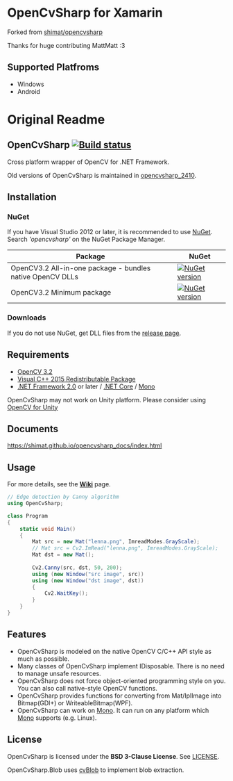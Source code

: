 # OpenCvSharp for Xamarin
Forked from [shimat/opencvsharp](https://github.com/shimat/opencvsharp)

Thanks for huge contributing MattMatt :3
## Supported Platfroms
- Windows
- Android

# Original Readme
## OpenCvSharp [![Build status](https://ci.appveyor.com/api/projects/status/dvjexft02s6b3re6/branch/master?svg=true)](https://ci.appveyor.com/project/shimat/opencvsharp/branch/master)
Cross platform wrapper of OpenCV for .NET Framework.

Old versions of OpenCvSharp is maintained in [opencvsharp_2410](https://github.com/shimat/opencvsharp_2410).

## Installation
### NuGet
If you have Visual Studio 2012 or later, it is recommended to use [NuGet](http://www.nuget.org/). Search *'opencvsharp'* on the NuGet Package Manager.

| Package                                                      | NuGet                                                                                                                      |
|--------------------------------------------------------------|----------------------------------------------------------------------------------------------------------------------------|
| OpenCV3.2 All-in-one package - bundles native OpenCV DLLs    | [![NuGet version](https://badge.fury.io/nu/OpenCvSharp3-AnyCPU.svg)](https://badge.fury.io/nu/OpenCvSharp3-AnyCPU)         |
| OpenCV3.2 Minimum package                                    | [![NuGet version](https://badge.fury.io/nu/OpenCvSharp3-WithoutDll.svg)](https://badge.fury.io/nu/OpenCvSharp3-WithoutDll) |

### Downloads
If you do not use NuGet, get DLL files from the [release page](https://github.com/shimat/opencvsharp/releases).

## Requirements
* [OpenCV 3.2](http://opencv.org/)
* [Visual C++ 2015 Redistributable Package](https://www.microsoft.com/en-US/download/details.aspx?id=53840)
* [.NET Framework 2.0](http://www.microsoft.com/ja-jp/download/details.aspx?id=1639) or later / [.NET Core](https://www.microsoft.com/net/core#windowsvs2015) / [Mono](http://www.mono-project.com/Main_Page)

OpenCvSharp may not work on Unity platform. Please consider using [OpenCV for Unity](https://www.assetstore.unity3d.com/en/#!/content/21088)

## Documents
https://shimat.github.io/opencvsharp_docs/index.html

## Usage
For more details, see the **[Wiki](https://github.com/shimat/opencvsharp/wiki)** page.

```C#
// Edge detection by Canny algorithm
using OpenCvSharp;

class Program 
{
    static void Main() 
    {
        Mat src = new Mat("lenna.png", ImreadModes.GrayScale);
        // Mat src = Cv2.ImRead("lenna.png", ImreadModes.GrayScale);
        Mat dst = new Mat();
        
        Cv2.Canny(src, dst, 50, 200);
        using (new Window("src image", src)) 
        using (new Window("dst image", dst)) 
        {
            Cv2.WaitKey();
        }
    }
}
```

## Features
* OpenCvSharp is modeled on the native OpenCV C/C++ API style as much as possible.
* Many classes of OpenCvSharp implement IDisposable. There is no need to manage unsafe resources. 
* OpenCvSharp does not force object-oriented programming style on you. You can also call native-style OpenCV functions.
* OpenCvSharp provides functions for converting from Mat/IplImage into Bitmap(GDI+) or WriteableBitmap(WPF).
* OpenCvSharp can work on [Mono](http://www.mono-project.com/Main_Page). It can run on any platform which [Mono](http://www.mono-project.com/Main_Page) supports (e.g. Linux). 

## License
OpenCvSharp is licensed under the 
**BSD 3-Clause License**. See [LICENSE](https://github.com/shimat/opencvsharp/blob/master/LICENSE).

OpenCvSharp.Blob uses [cvBlob](https://code.google.com/p/cvblob/) to implement blob extraction.
